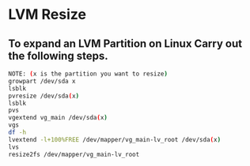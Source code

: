 # LVM Resize
## To expand an LVM Partition on Linux Carry out the following steps. 

```Bash
NOTE: (x is the partition you want to resize)
growpart /dev/sda x 
lsblk
pvresize /dev/sda(x)
lsblk
pvs
vgextend vg_main /dev/sda(x)
vgs
df -h
lvextend -l+100%FREE /dev/mapper/vg_main-lv_root /dev/sda(x)      
lvs
resize2fs /dev/mapper/vg_main-lv_root
```
